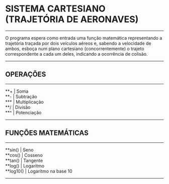 # SISTEMA CARTESIANO (TRAJETÓRIA DE AERONAVES)

***************************************
O programa espera como entrada uma função matemática representando a trajetória traçada por dois veículos aéreos e, sabendo a velocidade de ambos, esboça num plano cartesiano (concorrentemente) o trajeto correspondente a cada um deles, indicando a ocorrência de colisão.
***************************************

## OPERAÇÕES
***************************************
**+ | Soma <br />
**- | Subtração <br />
*** | Multiplicação <br />
**/ | Divisão <br />
**^ | Potenciação <br />
***************************************

## FUNÇÕES MATEMÁTICAS
***************************************
**sin() | Seno <br />
**cos() | Cosseno <br />
**tan() | Tangente <br />
**log() | Logaritmo <br />
**log10() | Logaritmo na base 10 <br />
***************************************
